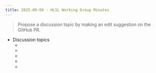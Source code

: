 ```yaml
---
title: 2025-09-04 - HLSL Working Group Minutes
---
```


> Propose a discussion topic by making an edit suggestion on the GitHub PR.

* Discussion topics
  * <placeholder topic>
  * <placeholder topic>
  * <placeholder topic>
  * <placeholder topic>
  * <placeholder topic>